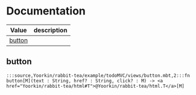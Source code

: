 # Documentation
|Value|description|
|---|---|
|[button](#button)||

## button

```moonbit
:::source,Yoorkin/rabbit-tea/example/todoMVC/views/button.mbt,2:::fn button[M](text : String, href? : String, click? : M) -> <a href="Yoorkin/rabbit-tea/html#T">@Yoorkin/rabbit-tea/html.T</a>[M]
```

